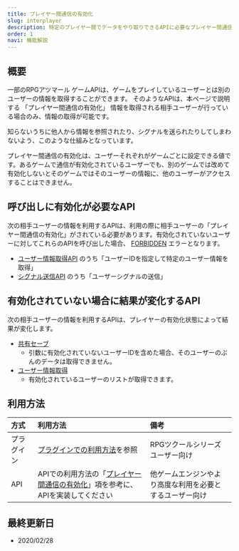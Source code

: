 ```yaml
---
title: プレイヤー間通信の有効化
slug: interplayer
description: 特定のプレイヤー間でデータをやり取りできるAPIに必要なプレイヤー間通信の有効化について
order: 1
navi: 機能解説
---
```

    
## 概要
一部のRPGアツマール ゲームAPIは、ゲームをプレイしているユーザーとは別のユーザーの情報を取得することができます。 そのようなAPIは、本ページで説明する 「プレイヤー間通信の有効化」 情報を取得される相手ユーザーが行っている場合のみ、情報の取得が可能です。
  
知らないうちに他人から情報を参照されたり、シグナルを送られたりしてしまわないよう、このような仕組みとなっています。
  
プレイヤー間通信の有効化は、ユーザーそれぞれがゲームごとに設定できる値です。あるゲームで通信が有効化されているユーザーでも、別のゲームでは改めて有効化しないとそのゲームではそのユーザーの情報に、他のユーザーがアクセスすることはできません。
    
## 呼び出しに有効化が必要なAPI
次の相手ユーザーの情報を利用するAPIは、利用の際に相手ユーザーの「プレイヤー間通信の有効化」がされている必要があります。有効化されていないユーザーに対してこれらのAPIを呼び出した場合、 [FORBIDDEN](/documents/error) エラーとなります。
 - [ユーザー情報取得API](/user) のうち「ユーザーIDを指定して特定のユーザー情報を取得」
 - [シグナル送信API](/signal) のうち「ユーザーシグナルの送信」
    
## 有効化されていない場合に結果が変化するAPI
次の相手ユーザーの情報を利用するAPIは、プレイヤーの有効化状態によって結果が変化します。
 - [共有セーブ](shared-save)
    - 引数に有効化されていないユーザーIDを含めた場合、そのユーザーのぶんのデータは取得できません。
 - [ユーザー情報取得](user)
    - 有効化されているユーザーのリストが取得できます。
    
## 利用方法

方式|利用方法|備考
:---|:---|:---
プラグイン|[プラグインでの利用方法](/plugins)を参照|RPGツクールシリーズユーザー向け
API|APIでの利用方法の「[プレイヤー間通信の有効化](/apis/interplayer)」項を参考に、APIを実装してください|他ゲームエンジンやより高度な利用を必要とするユーザー向け

    
## 最終更新日
 - 2020/02/28
